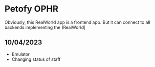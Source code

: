# Petofy OPHR
Obviously, this RealWorld app is a frontend app. But it can connect to all backends implementing the [RealWorld]

## 10/04/2023

* Emulator
* Changing status of staff